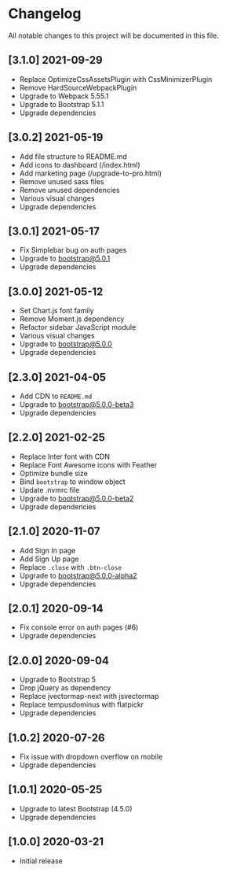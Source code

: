 # Changelog

All notable changes to this project will be documented in this file.

## [3.1.0] 2021-09-29

- Replace OptimizeCssAssetsPlugin with CssMinimizerPlugin
- Remove HardSourceWebpackPlugin
- Upgrade to Webpack 5.55.1
- Upgrade to Bootstrap 5.1.1
- Upgrade dependencies

## [3.0.2] 2021-05-19

- Add file structure to README.md
- Add icons to dashboard (/index.html)
- Add marketing page (/upgrade-to-pro.html)
- Remove unused sass files
- Remove unused dependencies
- Various visual changes
- Upgrade dependencies

## [3.0.1] 2021-05-17

- Fix Simplebar bug on auth pages
- Upgrade to bootstrap@5.0.1
- Upgrade dependencies

## [3.0.0] 2021-05-12

- Set Chart.js font family
- Remove Moment.js dependency
- Refactor sidebar JavaScript module
- Various visual changes
- Upgrade to bootstrap@5.0.0
- Upgrade dependencies

## [2.3.0] 2021-04-05

- Add CDN to `README.md`
- Upgrade to bootstrap@5.0.0-beta3
- Upgrade dependencies

## [2.2.0] 2021-02-25

- Replace Inter font with CDN
- Replace Font Awesome icons with Feather
- Optimize bundle size
- Bind `bootstrap` to window object
- Update .nvmrc file
- Upgrade to bootstrap@5.0.0-beta2
- Upgrade dependencies

## [2.1.0] 2020-11-07

- Add Sign In page
- Add Sign Up page
- Replace `.close` with `.btn-close`
- Upgrade to bootstrap@5.0.0-alpha2
- Upgrade dependencies

## [2.0.1] 2020-09-14

- Fix console error on auth pages (#6)
- Upgrade dependencies

## [2.0.0] 2020-09-04

- Upgrade to Bootstrap 5
- Drop jQuery as dependency
- Replace jvectormap-next with jsvectormap
- Replace tempusdominus with flatpickr
- Upgrade dependencies

## [1.0.2] 2020-07-26

- Fix issue with dropdown overflow on mobile
- Upgrade dependencies

## [1.0.1] 2020-05-25

- Upgrade to latest Bootstrap (4.5.0)
- Upgrade dependencies

## [1.0.0] 2020-03-21

- Initial release
